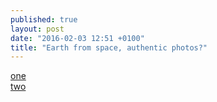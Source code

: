 ```yaml
---
published: true
layout: post
date: "2016-02-03 12:51 +0100"
title: "Earth from space, authentic photos?"
---
```


[one](http://www-evasion.imag.fr/people/Eric.Bruneton/srtm90big/earth-france-jan.jpg)  
[two](https://upload.wikimedia.org/wikipedia/commons/2/23/Hurricane_Irene_full_earth_view_NASA.jpg)
